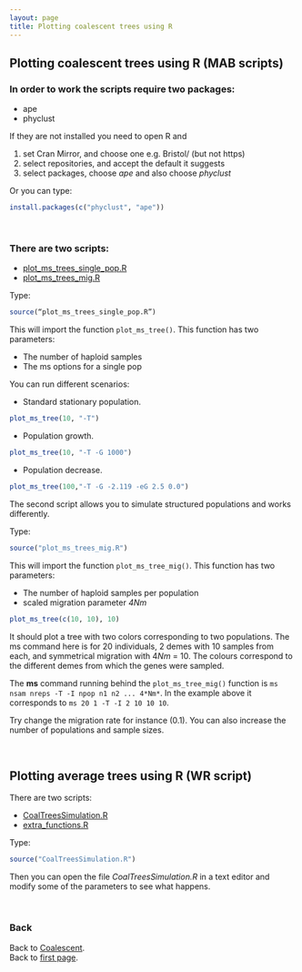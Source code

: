 ```yaml
---
layout: page
title: Plotting coalescent trees using R
---
```


## Plotting coalescent trees using R (MAB scripts)

### In order to work the scripts require two packages:
* ape
* phyclust

If they are not installed you need to open R and

1. set Cran Mirror, and choose one e.g. Bristol/ (but not https)
2. select repositories, and accept the default it suggests
3. select packages, choose *ape* and also choose *phyclust*

Or you can type:
```R
install.packages(c("phyclust", "ape"))
```

<br/>

### There are two scripts:
* [plot_ms_trees_single_pop.R](../src/R/plot_ms_trees_single_pop.R)
* [plot_ms_trees_mig.R](../src/R/plot_ms_trees_mig.R)

Type:
```R
source(“plot_ms_trees_single_pop.R”)
```
This will import the function ```plot_ms_tree()```. This function has two parameters:
* The number of haploid samples
* The ms options for a single pop

You can run different scenarios:
* Standard stationary population.
```R
plot_ms_tree(10, "-T")
```
* Population growth.
```R
plot_ms_tree(10, "-T -G 1000")
```
* Population decrease.
```R
plot_ms_tree(100,"-T -G -2.119 -eG 2.5 0.0")
```


The second script allows you to simulate structured populations and works differently.

Type:
```R
source("plot_ms_trees_mig.R")
```
This will import the function ```plot_ms_tree_mig()```. This function has two parameters:
* The number of haploid samples per population
* scaled migration parameter *4Nm*



```R
plot_ms_tree(c(10, 10), 10)
```

It should plot a tree with two colors corresponding to two populations. The ms command here is for 20 individuals, 2 demes with 10 samples from each, and symmetrical migration with 4*Nm* = 10. The colours correspond to the different demes from which the genes were sampled.

The **ms** command running behind the ```plot_ms_tree_mig()``` function is ```ms nsam nreps -T -I npop n1 n2 ... 4*Nm*```. In the example above it corresponds to ```ms 20 1 -T -I 2 10 10 10```.

Try change the migration rate for instance (0.1). You can also increase the number of populations and sample sizes.




<br/>

## Plotting average trees using R (WR script)

There are two scripts:
* [CoalTreesSimulation.R](../src/R/CoalTreesSimulation.R)
* [extra_functions.R](../src/R/extra_functions.R)

Type:
```R
source("CoalTreesSimulation.R")
```

Then you can open the file *CoalTreesSimulation.R* in a text editor and modify some of the parameters to see what happens.

<br/>

### Back

Back to [Coalescent](./coalescent.md).   
Back to [first page](../index.md).
